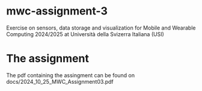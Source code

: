 # mwc-assignment-3
Exercise on sensors, data storage and visualization for Mobile and Wearable Computing 2024/2025 at Università della Svizerra Italiana (USI)

# The assignment

The pdf containing the assingment can be found on docs/2024_10_25_MWC_Assignment03.pdf
